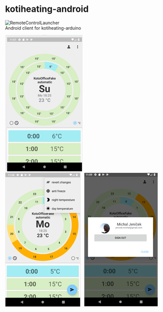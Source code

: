 # kotiheating-android
![RemoteControlLauncher](./app/main/res/mipmap-xxxhdpi/ic_launcher_round.png "RemoteControlLauncher")&nbsp;<br/>
Android client for kotiheating-arduino  
  
![RemoteControlMain](./extras/screens/kh_main.png "RemoteControlMain")&nbsp;
![RemoteControlQuickOption](./extras/screens/kh_quick_option.png "RemoteControlQuickOption") &nbsp;
![RemoteControlUser](./extras/screens/kh_user.png "RemoteControlUser")&nbsp;<br/><br/>

